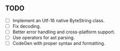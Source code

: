 ## TODO

- [ ] Implement an Utf-16 native ByteString class.
- [ ] Fix decoding.
- [ ] Better error handling and cross-platform support.
- [ ] Use operators for ast parsing.
- [ ] CodeGen with proper syntax and formatting.